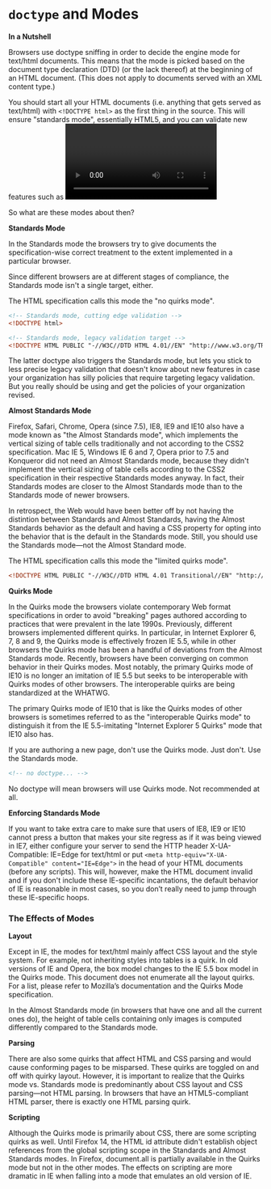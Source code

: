 
# `doctype` and Modes

**In a Nutshell**

Browsers use doctype sniffing in order to decide the engine mode for text/html documents. This means that the mode is picked based on the document type declaration (DTD) (or the lack thereof) at the beginning of an HTML document. (This does not apply to documents served with an XML content type.)

You should start all your HTML documents (i.e. anything that gets served as text/html) with `<!DOCTYPE html>` as the first thing in the source. This will ensure "standards mode", essentially HTML5, and you can validate new features such as <video>, <canvas> and ARIA, for example.

So what are these modes about then?

**Standards Mode**

In the Standards mode the browsers try to give documents the specification-wise correct treatment to the extent implemented in a particular browser.

Since different browsers are at different stages of compliance, the Standards mode isn't a single target, either.

The HTML specification calls this mode the "no quirks mode".

```html
<!-- Standards mode, cutting edge validation -->
<!DOCTYPE html>

<!-- Standards mode, legacy validation target -->
<!DOCTYPE HTML PUBLIC "-//W3C//DTD HTML 4.01//EN" "http://www.w3.org/TR/html4/strict.dtd">
```

The latter doctype also triggers the Standards mode, but lets you stick to less precise legacy validation that doesn't know about new features in case your organization has silly policies that require targeting legacy validation. But you really should be using <!DOCTYPE html> and get the policies of your organization revised.

**Almost Standards Mode**

Firefox, Safari, Chrome, Opera (since 7.5), IE8, IE9 and IE10 also have a mode known as "the Almost Standards mode", which implements the vertical sizing of table cells traditionally and not according to the CSS2 specification. Mac IE 5, Windows IE 6 and 7, Opera prior to 7.5 and Konqueror did not need an Almost Standards mode, because they didn't implement the vertical sizing of table cells according to the CSS2 specification in their respective Standards modes anyway. In fact, their Standards modes are closer to the Almost Standards mode than to the Standards mode of newer browsers.

In retrospect, the Web would have been better off by not having the distintion between Standards and Almost Standards, having the Almost Standards behavior as the default and having a CSS property for opting into the behavior that is the default in the Standards mode. Still, you should use the Standards mode—not the Almost Standard mode.

The HTML specification calls this mode the "limited quirks mode".

```html
<!DOCTYPE HTML PUBLIC "-//W3C//DTD HTML 4.01 Transitional//EN" "http://www.w3.org/TR/html4/loose.dtd">
```

**Quirks Mode**

In the Quirks mode the browsers violate contemporary Web format specifications in order to avoid "breaking" pages authored according to practices that were prevalent in the late 1990s. Previously, different browsers implemented different quirks. In particular, in Internet Explorer 6, 7, 8 and 9, the Quirks mode is effectively frozen IE 5.5, while in other browsers the Quirks mode has been a handful of deviations from the Almost Standards mode. Recently, browsers have been converging on common behavior in their Quirks modes. Most notably, the primary Quirks mode of IE10 is no longer an imitation of IE 5.5 but seeks to be interoperable with Quirks modes of other browsers. The interoperable quirks are being standardized at the WHATWG.

The primary Quirks mode of IE10 that is like the Quirks modes of other browsers is sometimes referred to as the "interoperable Quirks mode" to distinguish it from the IE 5.5-imitating "Internet Explorer 5 Quirks" mode that IE10 also has.

If you are authoring a new page, don't use the Quirks mode. Just don't. Use the Standards mode.

```html
<!-- no doctype... -->
```

No doctype will mean browsers will use Quirks mode. Not recommended at all.

**Enforcing Standards Mode**

If you want to take extra care to make sure that users of IE8, IE9 or IE10 cannot press a button that makes your site regress as if it was being viewed in IE7, either configure your server to send the HTTP header X-UA-Compatible: IE=Edge for text/html or put `<meta http-equiv="X-UA-Compatible" content="IE=Edge">` in the head of your HTML documents (before any scripts). This will, however, make the HTML document invalid and if you don't include these IE-specific incantations, the default behavior of IE is reasonable in most cases, so you don’t really need to jump through these IE-specific hoops.


### The Effects of Modes

**Layout**

Except in IE, the modes for text/html mainly affect CSS layout and the style system. For example, not inheriting styles into tables is a quirk. In old versions of IE and Opera, the box model changes to the IE 5.5 box model in the Quirks mode. This document does not enumerate all the layout quirks. For a list, please refer to Mozilla’s documentation and the Quirks Mode specification.

In the Almost Standards mode (in browsers that have one and all the current ones do), the height of table cells containing only images is computed differently compared to the Standards mode.

**Parsing**

There are also some quirks that affect HTML and CSS parsing and would cause conforming pages to be misparsed. These quirks are toggled on and off with quirky layout. However, it is important to realize that the Quirks mode vs. Standards mode is predominantly about CSS layout and CSS parsing—not HTML parsing. In browsers that have an HTML5-compliant HTML parser, there is exactly one HTML parsing quirk.

**Scripting**

Although the Quirks mode is primarily about CSS, there are some scripting quirks as well. Until Firefox 14, the HTML id attribute didn't establish object references from the global scripting scope in the Standards and Almost Standards modes. In Firefox, document.all is partially available in the Quirks mode but not in the other modes. The effects on scripting are more dramatic in IE when falling into a mode that emulates an old version of IE.
